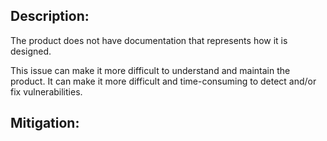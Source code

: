 ## Description:

The product does not have documentation that represents how it is designed.

This issue can make it more difficult to understand and maintain the product. It can make it more difficult and time-consuming to detect and/or fix vulnerabilities.

## Mitigation:
